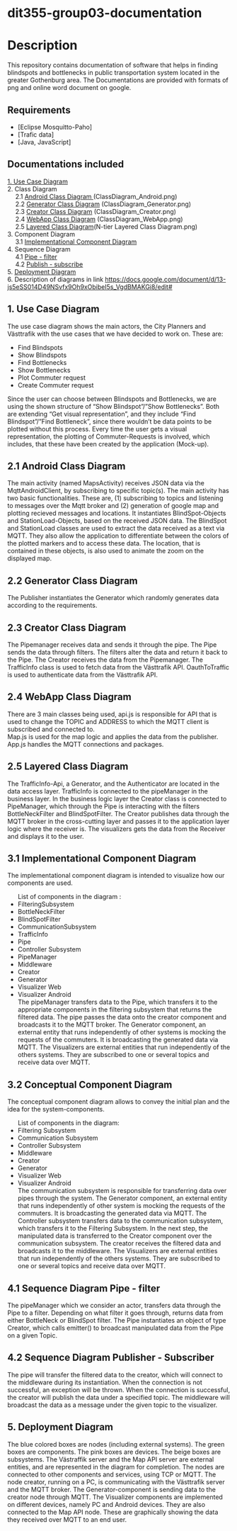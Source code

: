 # dit355-group03-documentation

# Description

This repository contains documentation of software that helps in finding blindspots and bottlenecks in public transportation system located in the greater Gothenburg area. The Documentations are provided with formats of png and online word document on google.

## Requirements

* [Eclipse Mosquitto-Paho]
* [Trafic data]
* [Java, JavaScript]

## Documentations included


[1. Use Case Diagram](https://git.chalmers.se/courses/dit355/2019/group-3/dit355-group03-documentation#1-use-case-diagram) <br>
2. Class Diagram <br>
&emsp; 2.1 [Android Class Diagram  ](https://git.chalmers.se/courses/dit355/2019/group-3/dit355-group03-documentation#21-android-class-diagram)(ClassDiagram_Android.png) <br>
&emsp; 2.2 [Generator Class Diagram](https://git.chalmers.se/courses/dit355/2019/group-3/dit355-group03-documentation/blob/master/README.md#22-generator-class-diagram)  (ClassDiagram_Generator.png) <br>
&emsp; 2.3 [Creator Class Diagram](https://git.chalmers.se/courses/dit355/2019/group-3/dit355-group03-documentation/blob/master/README.md#23-creator-class-diagram) (ClassDiagram_Creator.png) <br>
&emsp; 2.4 [WebApp Class Diagram](https://git.chalmers.se/courses/dit355/2019/group-3/dit355-group03-documentation/blob/master/README.md#24-webapp-class-diagram) (ClassDiagram_WebApp.png) <br>
&emsp; 2.5 [Layered Class Diagram](https://git.chalmers.se/courses/dit355/2019/group-3/dit355-group03-documentation/blob/master/README.md#25-layered-class-diagram)(N-tier Layered Class Diagram.png) <br>
3. Component Diagram <br>
&emsp; 3.1 [Implementational Component Diagram](https://git.chalmers.se/courses/dit355/2019/group-3/dit355-group03-documentation/blob/master/README.md#31-implementational-component-diagram) <br>
4. Sequence Diagram <br>
&emsp; 4.1 [Pipe - filter](https://git.chalmers.se/courses/dit355/2019/group-3/dit355-group03-documentation/blob/master/README.md#41-sequence-diagram-pipe-filter) <br>
&emsp; 4.2 [Publish - subscribe](https://git.chalmers.se/courses/dit355/2019/group-3/dit355-group03-documentation#42-sequence-diagram-publisher-subscriber) <br>
5. [Deployment Diagram](https://git.chalmers.se/courses/dit355/2019/group-3/dit355-group03-documentation/blob/master/README.md#5-deployment-diagram) <br>
6. Description of diagrams in link https://docs.google.com/document/d/13-js5eSS014D49NSvfx9Oh9xObibeI5s_VgdBMAKGi8/edit# <br>

 




<h2> 1. Use Case Diagram </h2>
The use case diagram shows the main actors, the City Planners and Västtrafik with the use cases that we have decided to work on. 
These are:
<ul>
<li>Find Blindspots</li>
<li>Show Blindspots</li>
<li>Find Bottlenecks</li>
<li>Show Bottlenecks</li>
<li>Plot Commuter request</li>
<li>Create Commuter request</li>
</ul>

Since the user can choose between Blindspots and Bottlenecks, we are using the shown structure of “Show Blindspot”/”Show Bottlenecks”. 
Both are extending “Get visual representation”, and they include “Find Blindspot”/”Find Bottleneck”, since there wouldn’t be data points to be plotted without this process. 
Every time the user gets a visual representation, the plotting of Commuter-Requests is involved, which includes, 
that these have been created by the application (Mock-up).

<h2>2.1 Android Class Diagram</h2>
<p>The main activity (named MapsActivity) receives JSON data via the MqttAndroidClient, by subscribing to specific topic(s). 
The main activity has two basic functionalities. These are, (1) subscribing to topics and listening to messages over the Mqtt broker and (2) generation of google map and plotting recieved messages and locations. 
It instantiates BlindSpot-Objects and StationLoad-Objects, based on the received JSON data.
The BlindSpot and StationLoad classes are used to extract the data received as a text via MQTT. They also allow the application to differentiate between the colors of the plotted markers and to access these data. The location, that is contained in these objects, is also used to animate the zoom on the displayed map.
</p>

<h2>2.2 Generator Class Diagram</h2>
<p>The Publisher instantiates the Generator which randomly generates data according to the requirements.</p>

<h2>2.3 Creator Class Diagram</h2>
<p>The Pipemanager receives data and sends it through the pipe. The Pipe sends the data through filters. The filters alter the data and return it back to the Pipe. The Creator receives the data from the Pipemanager. The TrafficInfo class is used to fetch data from the Västtrafik API. OauthToTraffic is used to authenticate data from the Västtrafik API.</p>

<h2>2.4 WebApp Class Diagram</h2>
<p>There are 3 main classes being used, api.js is responsible for API that is used to change the TOPIC and ADDRESS to which the MQTT client is subscribed and connected to.<br> Map.js is used for the map logic and applies the data from the publisher. App.js handles the MQTT connections and packages.</p>

<h2>2.5 Layered Class Diagram</h2>
<p>The TrafficInfo-Api, a Generator, and the Authenticator are located in the data access layer. TrafficInfo is connected to the pipeManager in the business layer. 
In the business logic layer the Creator class is connected to PipeManager, which through the Pipe is interacting with the filters BottleNeckFilter and BlindSpotFilter.  
The Creator publishes data through the MQTT broker in the cross-cutting layer and passes it to the application layer logic where the receiver is. 
The visualizers gets the data from the Receiver and displays it to the user.
</p>


<h2>3.1 Implementational Component Diagram </h2> 
<p>The implementational component diagram is intended to visualize how our components are used. 
<ul>
List of components in the diagram :
<li>FilteringSubsystem </li>
<li>BottleNeckFilter </li>
<li>BlindSpotFilter</li>
<li>CommunicationSubsystem</li>
<li>TrafficInfo</li>
<li>Pipe</li>
<li>Controller Subsystem</li>
<li>PipeManager</li>
<li>Middleware</li>
<li>Creator</li>
<li>Generator</li>
<li>Visualizer Web</li>
<li>Visualizer Android</li>
The pipeManager transfers data to the Pipe, which transfers it to the appropriate components in the filtering subsystem that returns the filtered data. The pipe passes the data onto the creator component and broadcasts it to the MQTT broker. 
The Generator component, an external entity that runs independently of other systems is mocking the requests of the commuters. It is broadcasting the generated data via MQTT.
The Visualizers are external entities that run independently of the others systems. They are subscribed to one or several topics and receive data over MQTT.
</ul>
</p>

<h2>3.2 Conceptual Component Diagram </h2> 
<p>The conceptual component diagram allows to convey the initial plan and the idea for the system-components. 
<ul>
List of components in the diagram:
<li>Filtering Subsystem</li>
<li>Communication Subsystem</li>
<li>Controller Subsystem</li>
<li>Middleware</li>
<li>Creator</li>
<li>Generator</li>
<li>Visualizer Web</li>
<li>Visualizer Android</li>
The communication subsystem is responsible for transferring data over pipes through the system.
The Generator component, an external entity that runs independently of other system is mocking the requests of the commuters. It is broadcasting the generated data via MQTT.
The Controller subsystem transfers data to the communication subsystem, which transfers it to the Filtering Subsystem. In the next step, the manipulated data is transferred to the Creator component over the communication subsystem. The creator receives the filtered data and broadcasts it to the middleware.
The Visualizers are external entities that run independently of the others systems. They are subscribed to one or several topics and receive data over MQTT. 
</ul>
</p>
<h2> 4.1 Sequence Diagram Pipe - filter </h2>
<p>The pipeManager which we consider an actor, transfers data through the Pipe to a filter. Depending on what filter it goes through, returns data from either BottleNeck or BlindSpot filter. The Pipe instantiates an object of type Creator, which calls emitter() to broadcast manipulated data from the Pipe on a given Topic. 
</p>
<h2> 4.2 Sequence Diagram  Publisher - Subscriber </h2>
<p>
The pipe will transfer the filtered data to the creator, which will connect to the middleware during its instantiation. When the connection is not successful, an exception will be thrown. When the connection is successful, the creator will publish the data under a specified topic. The middleware will broadcast the data as a message under the given topic  to the visualizer.
</p>

<h2>5. Deployment Diagram</h2>
<p>The blue colored boxes are nodes (including external systems). The green boxes are components. The pink boxes are devices. The beige boxes are subsystems. 
The Västraffik server and the Map API server are external entities, and are represented in the diagram for completion.
The nodes are connected to other components and services, using TCP or MQTT. The node creator, running on a PC, is communicating with the Västtrafik server and the MQTT broker. The Generator-component is sending data to the creator node through MQTT. 
The Visualizer components are implemented on different devices, namely PC and Android devices. They are also connected to the Map API node. These are graphically showing the data they received over MQTT to an end user. 
</p>
